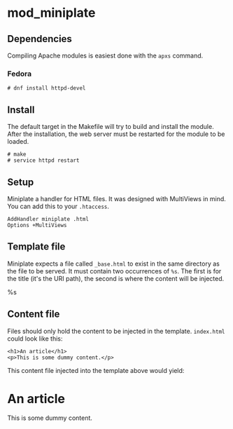 # mod_miniplate

## Dependencies

Compiling Apache modules is easiest done with the `apxs` command.

### Fedora

    # dnf install httpd-devel

## Install

The default target in the Makefile will try to build and install the module.
After the installation, the web server must be restarted for the module to be loaded.

    # make
    # service httpd restart 

## Setup

Miniplate a handler for HTML files.
It was designed with MultiViews in mind.
You can add this to your `.htaccess`.

    AddHandler miniplate .html
    Options +MultiViews

## Template file

Miniplate expects a file called `_base.html` to exist in the same directory as the file to be served.
It must contain two occurrences of `%s`. The first is for the title (it's the URI path), the second is where the content will be injected.

   <!DOCTYPE html>
   <html>
   <head>
       <title>%s - My site</title>
   </head>
   <body>
       %s
   </body>
   </html>

## Content file

Files should only hold the content to be injected in the template.
`index.html` could look like this:

    <h1>An article</h1>
    <p>This is some dummy content.</p>

This content file injected into the template above would yield:

   <!DOCTYPE html>
   <html>
   <head>
       <title>/ - My site</title>
   </head>
   <body>
       <h1>An article</h1>
   <p>This is some dummy content.</p>
   </body>
   </html>

